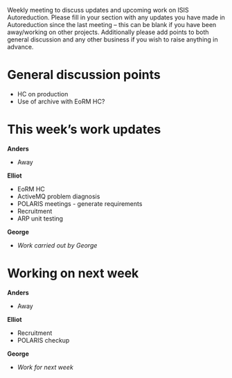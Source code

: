 Weekly meeting to discuss updates and upcoming work on ISIS Autoreduction.
Please fill in your section with any updates you have made in Autoreduction since the last meeting – this can be blank if you have been away/working on other projects. Additionally please add points to both general discussion and any other business if you wish to raise anything in advance. 

General discussion points
=========================
* HC on production
* Use of archive with EoRM HC?

This week’s work updates
========================

**Anders**
* Away

**Elliot**
* EoRM HC
* ActiveMQ problem diagnosis
* POLARIS meetings - generate requirements
* Recruitment
* ARP unit testing

**George**
* *Work carried out by George*

Working on next week
====================

**Anders**
* Away

**Elliot**
* Recruitment
* POLARIS checkup


**George**
* *Work for next week*
